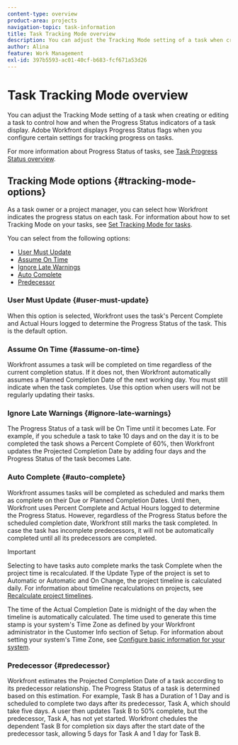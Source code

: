 ```yaml
---
content-type: overview
product-area: projects
navigation-topic: task-information
title: Task Tracking Mode overview
description: You can adjust the Tracking Mode setting of a task when creating or editing a task to control how and when the Progress Status indicators of a task display. Adobe Workfront displays Progress Status flags when you configure certain settings for tracking progress on tasks.
author: Alina
feature: Work Management
exl-id: 397b5593-ac01-40cf-b683-fcf671a53d26
---
```

# Task Tracking Mode overview

You can adjust the Tracking Mode setting of a task when creating or editing a task to control how and when the Progress Status indicators of a task display. Adobe Workfront displays Progress Status flags when you configure certain settings for tracking progress on tasks.

For more information about Progress Status of tasks, see [Task Progress Status overview](../../../manage-work/tasks/task-information/task-progress-status.md).

<!--
<div data-mc-conditions="QuicksilverOrClassic.Draft mode">
<h2>Set Tracking Mode for tasks</h2>
<p>(NOTE: drafted, because we created a new article and linked it below. Left this article as a "Overview" article only.) </p>
<p>To set the tracking mode:</p>
<ol>
<li value="1">Go to the task you want to set the tracking mode for.</li>
<li value="2"> <p data-mc-conditions="QuicksilverOrClassic.Quicksilver">Click the <strong>More</strong> icon <img src="assets/qs-more-icon-on-an-object.png">next to the name of the task, then click&nbsp;<strong>Edit</strong>.</p> <p>The Edit Task dialog box opens. </p> </li>
<li value="3"> <p>In the&nbsp;<strong>Settings</strong> section, use the&nbsp;<strong>Tracking Mode</strong> drop-down menu to select the Tracking Mode for the task.</p> <p>For more information about the tracking mode options, see the <a href="#tracking-mode-options" class="MCXref xref" xrefformat="{para}">Tracking Mode options</a> section in this article. </p> </li>
<li value="4">Click&nbsp;<strong>Save Changes.</strong></li>
</ol>
</div>
-->

## Tracking Mode options {#tracking-mode-options}

As a task owner or a project manager, you can select how Workfront indicates the progress status on each task. For information about how to set Tracking Mode on your tasks, see [Set Tracking Mode for tasks](../../../manage-work/tasks/task-information/set-tracking-mode-for-tasks.md).

You can select from the following options:

* [User Must Update](#user-must-update) 
* [Assume On Time](#assume-on-time) 
* [Ignore Late Warnings](#ignore-late-warnings) 
* [Auto Complete](#auto-complete) 
* [Predecessor](#predecessor)

### User Must Update {#user-must-update}

When this option is selected, Workfront uses the task's Percent Complete and Actual Hours logged to determine the Progress Status of the task. This is the default option.

### Assume On Time {#assume-on-time}

Workfront assumes a task will be completed on time regardless of the current completion status. If it does not, then Workfront automatically assumes a Planned Completion Date of the next working day. You must still indicate when the task completes. Use this option when users will not be regularly updating their tasks.

### Ignore Late Warnings {#ignore-late-warnings}

The Progress Status of a task will be On Time until it becomes Late. For example, if you schedule a task to take 10 days and on the day it is to be completed the task shows a Percent Complete of 60%, then Workfront updates the Projected Completion Date by adding four days and the Progress Status of the task becomes Late.

### Auto Complete {#auto-complete}

Workfront assumes tasks will be completed as scheduled and marks them as complete on their Due or Planned Completion Dates. Until then, Workfront uses Percent Complete and Actual Hours logged to determine the Progress Status. However, regardless of the Progress Status before the scheduled completion date, Workfront still marks the task completed. In case the task has incomplete predecessors, it will not be automatically completed until all its predecessors are completed. 


>[!IMPORTANT]
>
>Selecting to have tasks auto complete marks the task Complete when the project time is recalculated. If the Update Type of the project is set to Automatic or Automatic and On Change, the project timeline is calculated daily. For information about timeline recalculations on projects, see [Recalculate project timelines](../../../manage-work/projects/manage-projects/recalculate-project-timeline.md). 
>
>The time of the Actual Completion Date is midnight of the day when the timeline is automatically calculated. The time used to generate this time stamp is your system's Time&nbsp;Zone as defined by your Workfront administrator in the Customer Info section of Setup. For information about setting your system's Time Zone, see [Configure basic information for your system](../../../administration-and-setup/get-started-wf-administration/configure-basic-info.md).

### Predecessor {#predecessor}

Workfront estimates the Projected Completion Date of a task according to its predecessor relationship. The Progress Status of a task is determined based on this estimation. For example, Task B has a Duration of 1 Day and is scheduled to complete two days after its predecessor, Task A, which should take five days. A user then updates Task B to 50% complete, but the predecessor, Task A, has not yet started. Workfront chedules the dependent Task B for completion six days after the start date of the predecessor task, allowing 5 days for Task A and 1 day for Task B.
